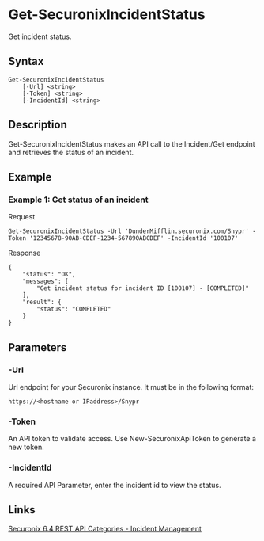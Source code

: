 # Get-SecuronixIncidentStatus
Get incident status.

## Syntax
```
Get-SecuronixIncidentStatus
    [-Url] <string>
    [-Token] <string>
    [-IncidentId] <string>
```

## Description
Get-SecuronixIncidentStatus makes an API call to the Incident/Get endpoint and retrieves the status of an incident.

## Example

### Example 1: Get status of an incident

Request
```
Get-SecuronixIncidentStatus -Url 'DunderMifflin.securonix.com/Snypr' -Token '12345678-90AB-CDEF-1234-567890ABCDEF' -IncidentId '100107'
```

Response
```
{
    "status": "OK",
    "messages": [
        "Get incident status for incident ID [100107] - [COMPLETED]"
    ],
    "result": {
        "status": "COMPLETED"
    }
}
```

## Parameters

### -Url
Url endpoint for your Securonix instance.
It must be in the following format:
```
https://<hostname or IPaddress>/Snypr
```
### -Token
An API token to validate access. Use New-SecuronixApiToken to generate a new token.

### -IncidentId
A required API Parameter, enter the incident id to view the status.

## Links
[Securonix 6.4 REST API Categories - Incident Management](https://documentation.securonix.com/onlinedoc/Content/6.4%20Cloud/Content/SNYPR%206.4/6.4%20Guides/Web%20Services/6.4_REST%20API%20Categories.htm#IncidentManagement)